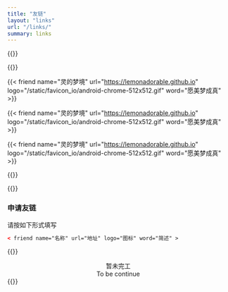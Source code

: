 ```yaml
---
title: "友链"
layout: "links"
url: "/links/"
summary: links
---
```

{{<rawhtml>}}
<div class="flink" id="article-container">
<div class="friend-list-div">
{{</rawhtml>}}

{{< friend name="灵的梦境" url="https://lemonadorable.github.io" logo="/static/favicon_io/android-chrome-512x512.gif" word="愿美梦成真" >}}

{{< friend name="灵的梦境" url="https://lemonadorable.github.io" logo="/static/favicon_io/android-chrome-512x512.gif" word="愿美梦成真" >}}

{{< friend name="灵的梦境" url="https://lemonadorable.github.io" logo="/static/favicon_io/android-chrome-512x512.gif" word="愿美梦成真" >}}

{{<rawhtml>}}
</div>
</div>
{{</rawhtml>}}

### 申请友链
请按如下形式填写
```html
< friend name="名称" url="地址" logo="图标" word="简述" >
```

{{<rawhtml>}}
<div style="text-align: center;">暂未完工</div>

<div style="text-align: center;">To be continue</div>

<link rel="stylesheet" href="/friend.css">
{{</rawhtml>}}